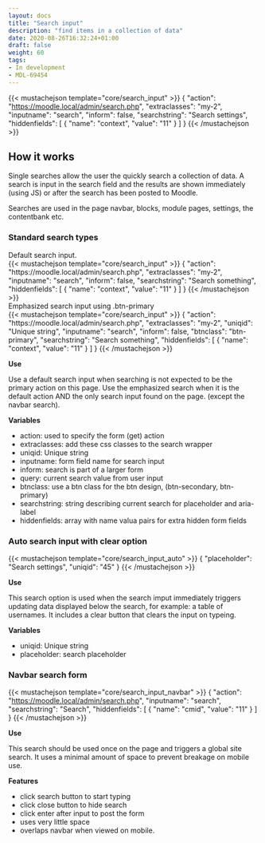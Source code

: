 ```yaml
---
layout: docs
title: "Search input"
description: "find items in a collection of data"
date: 2020-08-26T16:32:24+01:00
draft: false
weight: 60
tags:
- In development
- MDL-69454
---
```


{{< mustachejson template="core/search_input" >}}
    {
        "action": "https://moodle.local/admin/search.php",
        "extraclasses": "my-2",
        "inputname": "search",
        "inform": false,
        "searchstring": "Search settings",
        "hiddenfields": [
            {
                "name": "context",
                "value": "11"
            }
        ]
    }
{{< /mustachejson >}}

## How it works

Single searches allow the user the quickly search a collection of data. A search is input in the search field and the results are shown immediately (using JS) or after the search has been posted to Moodle.

Searches are used in the page navbar, blocks, module pages, settings, the contentbank etc.

### Standard search types

<div class="small">
Default search input.
</div>
{{< mustachejson template="core/search_input" >}}
    {
        "action": "https://moodle.local/admin/search.php",
        "extraclasses": "my-2",
        "inputname": "search",
        "inform": false,
        "searchstring": "Search something",
        "hiddenfields": [
            {
                "name": "context",
                "value": "11"
            }
        ]
    }
{{< /mustachejson >}}
<div class="mt-3 small">
Emphasized search input using .btn-primary
</div>
{{< mustachejson template="core/search_input" >}}
    {
        "action": "https://moodle.local/admin/search.php",
        "extraclasses": "my-2",
        "uniqid": "Unique string",
        "inputname": "search",
        "inform": false,
        "btnclass": "btn-primary",
        "searchstring": "Search something",
        "hiddenfields": [
            {
                "name": "context",
                "value": "11"
            }
        ]
    }
{{< /mustachejson >}}

**Use**

Use a default search input when searching is not expected to be the primary action on this page. Use the emphasized search when it is the default action AND the only search input found on the page. (except the navbar search).

**Variables**

* action: used to specify the form (get) action
* extraclasses: add these css classes to the search wrapper
* uniqid: Unique string
* inputname: form field name for search input
* inform: search is part of a larger form
* query: current search value from user input
* btnclass: use a btn class for the btn design, (btn-secondary, btn-primary)
* searchstring: string describing current search for placeholder and aria-label
* hiddenfields: array with name valua pairs for extra hidden form fields

<div class="my-5"></div>

### Auto search input with clear option

{{< mustachejson template="core/search_input_auto" >}}
    {
        "placeholder": "Search settings",
        "uniqid": "45"
    }
{{< /mustachejson >}}

**Use**

This search option is used when the search imput immediately triggers updating data displayed below the search, for example: a table of usernames. It includes a clear button that clears the input on typeing.

**Variables**

* uniqid: Unique string
* placeholder: search placeholder

<div class="my-5"></div>

### Navbar search form

{{< mustachejson template="core/search_input_navbar" >}}
    {
        "action": "https://moodle.local/admin/search.php",
        "inputname": "search",
        "searchstring": "Search",
        "hiddenfields": [
            {
                "name": "cmid",
                "value": "11"
            }
        ]
    }
{{< /mustachejson >}}

**Use**

This search should be used once on the page and triggers a global site search. It uses a minimal amount of space to prevent breakage on mobile use.

**Features**

* click search button to start typing
* click close button to hide search
* click enter after input to post the form
* uses very little space
* overlaps navbar when viewed on mobile.



